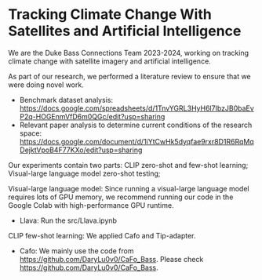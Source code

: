 # Tracking Climate Change With Satellites and Artificial Intelligence
We are the Duke Bass Connections Team 2023-2024, working on tracking climate change with satellite imagery and artificial intelligence.

As part of our research, we performed a literature review to ensure that we were doing novel work. 
- Benchmark dataset analysis: https://docs.google.com/spreadsheets/d/1TnvYGRL3HyH6l7IbzJB0baEvP2q-HOGEnmVfD6m0QGc/edit?usp=sharing
- Relevant paper analysis to determine current conditions of the research space: https://docs.google.com/document/d/1iYtCwHk5dyqfae9rxr8D1R6RqMqDejktVpoB4F77KXo/edit?usp=sharing

Our experiments contain two parts: CLIP zero-shot and few-shot learning; Visual-large language model zero-shot testing;


Visual-large language model:
Since running a visual-large language model requires lots of GPU memory, we recommend running our code in the Google Colab with high-performance GPU runtime.
- Llava: Run the src/Llava.ipynb


CLIP few-shot learning:
We applied Cafo and Tip-adapter.
- Cafo: We mainly use the code from https://github.com/DaryLu0v0/CaFo_Bass. Please check https://github.com/DaryLu0v0/CaFo_Bass.
